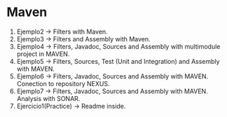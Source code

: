 # Maven

1. Ejemplo2 -> Filters with Maven.
2. Ejemplo3 -> Filters and Assembly with Maven.
3. Ejemplo4 -> Filters, Javadoc, Sources and Assembly with multimodule project in MAVEN.
4. Ejemplo5 -> Filters, Sources, Test (Unit and Integration) and Assembly with MAVEN.
5. Ejemplo6 -> Filters, Javadoc, Sources and Assembly with MAVEN. Conection to repository NEXUS.
6. Ejemplo7 -> Filters, Javadoc, Sources and Assembly with MAVEN. Analysis with SONAR.
7. Ejercicio1(Practice) -> Readme inside.
